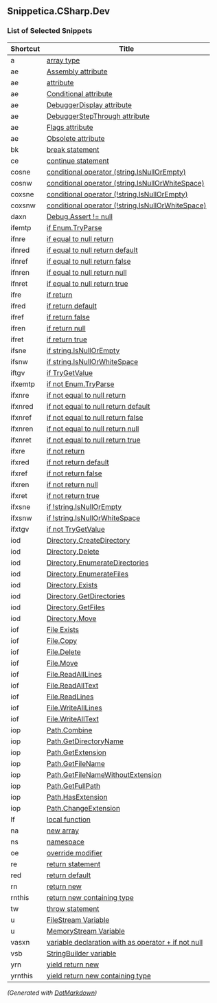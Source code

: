 ## Snippetica\.CSharp\.Dev

### List of Selected Snippets

Shortcut|Title
--------|-----
a|[array type](ArrayOfTType.snippet)
ae|[Assembly attribute](AssemblyAttribute.snippet)
ae|[attribute](Attribute.snippet)
ae|[Conditional attribute](ConditionalAttribute.snippet)
ae|[DebuggerDisplay attribute](DebuggerDisplayAttribute.snippet)
ae|[DebuggerStepThrough attribute](DebuggerStepThroughAttribute.snippet)
ae|[Flags attribute](FlagsAttribute.snippet)
ae|[Obsolete attribute](ObsoleteAttribute.snippet)
bk|[break statement](BreakStatement.snippet)
ce|[continue statement](ContinueStatement.snippet)
cosne|[conditional operator (string.IsNullOrEmpty)](ConditionalOperatorStringIsNullOrEmpty.snippet)
cosnw|[conditional operator (string.IsNullOrWhiteSpace)](ConditionalOperatorStringIsNullOrWhiteSpace.snippet)
coxsne|[conditional operator (!string.IsNullOrEmpty)](ConditionalOperatorNotStringIsNullOrEmpty.snippet)
coxsnw|[conditional operator (!string.IsNullOrWhiteSpace)](ConditionalOperatorNotStringIsNullOrWhiteSpace.snippet)
daxn|[Debug.Assert != null](DebugAssertNotNull.snippet)
ifemtp|[if Enum.TryParse](IfEnumTryParse.snippet)
ifnre|[if equal to null return](IfEqualToNullReturn.snippet)
ifnred|[if equal to null return default](IfEqualToNullReturnDefault.snippet)
ifnref|[if equal to null return false](IfEqualToNullReturnFalse.snippet)
ifnren|[if equal to null return null](IfEqualToNullReturnNull.snippet)
ifnret|[if equal to null return true](IfEqualToNullReturnTrue.snippet)
ifre|[if return](IfReturn.snippet)
ifred|[if return default](IfReturnDefault.snippet)
ifref|[if return false](IfReturnFalse.snippet)
ifren|[if return null](IfReturnNull.snippet)
ifret|[if return true](IfReturnTrue.snippet)
ifsne|[if string.IsNullOrEmpty](IfStringIsNullOrEmpty.snippet)
ifsnw|[if string.IsNullOrWhiteSpace](IfStringIsNullOrWhiteSpace.snippet)
iftgv|[if TryGetValue](IfTryGetValue.snippet)
ifxemtp|[if not Enum.TryParse](IfNotEnumTryParse.snippet)
ifxnre|[if not equal to null return](IfNotEqualToNullReturn.snippet)
ifxnred|[if not equal to null return default](IfNotEqualToNullReturnDefault.snippet)
ifxnref|[if not equal to null return false](IfNotEqualToNullReturnFalse.snippet)
ifxnren|[if not equal to null return null](IfNotEqualToNullReturnNull.snippet)
ifxnret|[if not equal to null return true](IfNotEqualToNullReturnTrue.snippet)
ifxre|[if not return](IfNotReturn.snippet)
ifxred|[if not return default](IfNotReturnDefault.snippet)
ifxref|[if not return false](IfNotReturnFalse.snippet)
ifxren|[if not return null](IfNotReturnNull.snippet)
ifxret|[if not return true](IfNotReturnTrue.snippet)
ifxsne|[if !string.IsNullOrEmpty](IfNotStringIsNullOrEmpty.snippet)
ifxsnw|[if !string.IsNullOrWhiteSpace](IfNotStringIsNullOrWhiteSpace.snippet)
ifxtgv|[if not TryGetValue](IfNotTryGetValue.snippet)
iod|[Directory.CreateDirectory](DirectoryCreateDirectory.snippet)
iod|[Directory.Delete](DirectoryDelete.snippet)
iod|[Directory.EnumerateDirectories](DirectoryEnumerateDirectories.snippet)
iod|[Directory.EnumerateFiles](DirectoryEnumerateFiles.snippet)
iod|[Directory.Exists](DirectoryExists.snippet)
iod|[Directory.GetDirectories](DirectoryGetDirectories.snippet)
iod|[Directory.GetFiles](DirectoryGetFiles.snippet)
iod|[Directory.Move](DirectoryMove.snippet)
iof|[File Exists](FileExists.snippet)
iof|[File.Copy](FileCopy.snippet)
iof|[File.Delete](FileDelete.snippet)
iof|[File.Move](FileMove.snippet)
iof|[File.ReadAllLines](FileReadAllLines.snippet)
iof|[File.ReadAllText](FileReadAllText.snippet)
iof|[File.ReadLines](FileReadLines.snippet)
iof|[File.WriteAllLines](FileWriteAllLines.snippet)
iof|[File.WriteAllText](FileWriteAllText.snippet)
iop|[Path.Combine](PathCombine.snippet)
iop|[Path.GetDirectoryName](PathGetDirectoryName.snippet)
iop|[Path.GetExtension](PathGetExtension.snippet)
iop|[Path.GetFileName](PathGetFileName.snippet)
iop|[Path.GetFileNameWithoutExtension](PathGetFileNameWithoutExtension.snippet)
iop|[Path.GetFullPath](PathGetFullPath.snippet)
iop|[Path.HasExtension](PathHasExtension.snippet)
iop|[Path.ChangeExtension](PathChangeExtension.snippet)
lf|[local function](LocalFunction.snippet)
na|[new array ](NewArrayOfT.snippet)
ns|[namespace](Namespace.snippet)
oe|[override modifier](OverrideModifier.snippet)
re|[return statement](ReturnStatement.snippet)
red|[return default](ReturnDefault.snippet)
rn|[return new](ReturnNew.snippet)
rnthis|[return new containing type](ReturnNewThis.snippet)
tw|[throw statement](ThrowStatement.snippet)
u|[FileStream Variable](FileStreamVariable.snippet)
u|[MemoryStream Variable](MemoryStreamVariable.snippet)
vasxn|[variable declaration with as operator + if not null](VariableAsTIfNotNull.snippet)
vsb|[StringBuilder variable](StringBuilderVariable.snippet)
yrn|[yield return new](YieldReturnNew.snippet)
yrnthis|[yield return new containing type](YieldReturnNewThis.snippet)

*\(Generated with [DotMarkdown](http://github.com/JosefPihrt/DotMarkdown)\)*